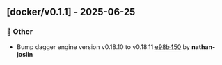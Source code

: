 ## [docker/v0.1.1] - 2025-06-25

### 💼 Other

- Bump dagger engine version v0.18.10 to v0.18.11 [e98b450](https://github.com/act3-ai/dagger/commit/e98b45074904f2e32eb730ddfe5553b13e9c886f) by **nathan-joslin**


